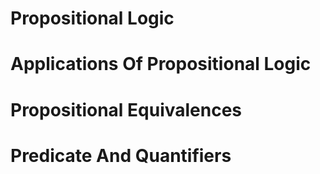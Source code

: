 # Propositional Logic

# Applications Of Propositional Logic

# Propositional Equivalences

# Predicate And Quantifiers

